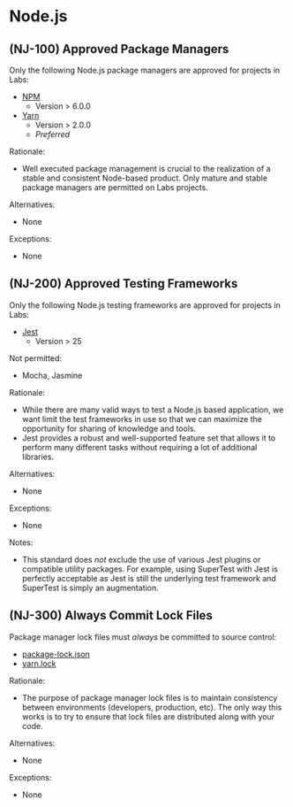 # Node.js

## (NJ-100) Approved Package Managers

Only the following Node.js package managers are approved for projects in Labs:

- [NPM](https://docs.npmjs.com/)
    - Version > 6.0.0
- [Yarn](https://yarnpkg.com/)
    - Version > 2.0.0
    - *Preferred*

Rationale:

- Well executed package management is crucial to the realization of a stable
  and consistent Node-based product. Only mature and stable package managers are
  permitted on Labs projects.

Alternatives:

- None

Exceptions:

- None

## (NJ-200) Approved Testing Frameworks

Only the following Node.js testing frameworks are approved for projects in Labs:

- [Jest](https://jestjs.io/)
    - Version > 25

Not permitted:

- Mocha, Jasmine

Rationale:

- While there are many valid ways to test a Node.js based application, we want
  limit the test frameworks in use so that we can maximize the opportunity for
  sharing of knowledge and tools.
- Jest provides a robust and well-supported feature set that allows it to perform
  many different tasks without requiring a lot of additional libraries.

Alternatives:

- None

Exceptions:

- None

Notes:

- This standard does _not_ exclude the use of various Jest plugins or compatible
  utility packages. For example, using SuperTest with Jest is perfectly acceptable
  as Jest is still the underlying test framework and SuperTest is simply an augmentation.

## (NJ-300) Always Commit Lock Files

Package manager lock files must _always_ be committed to source control:

- [package-lock.json](https://docs.npmjs.com/files/package-lock.json)
- [yarn.lock](https://classic.yarnpkg.com/blog/2016/11/24/lockfiles-for-all/)

Rationale:

- The purpose of package manager lock files is to maintain consistency between
  environments (developers, production, etc). The only way this works is to try
  to ensure that lock files are distributed along with your code.

Alternatives:

- None

Exceptions:

- None
